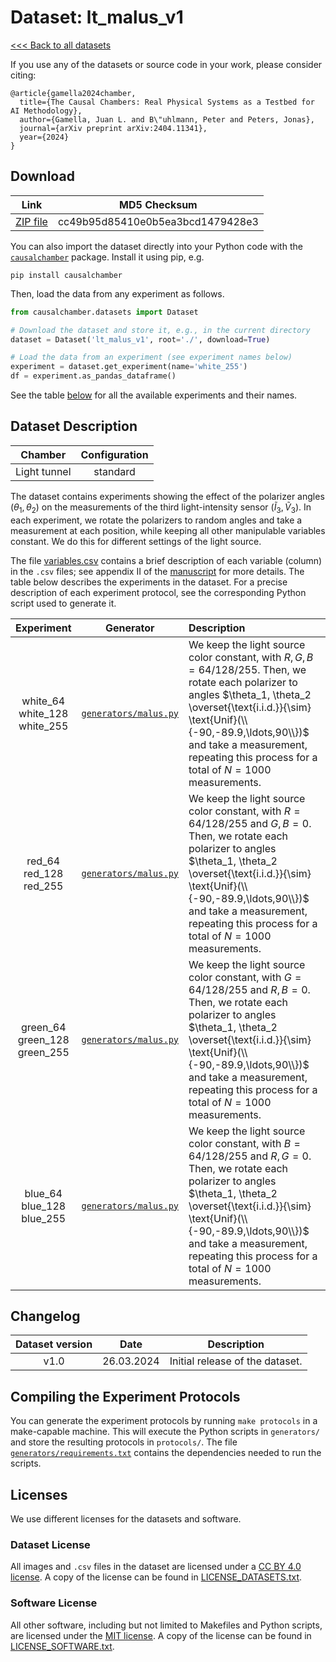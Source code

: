 # Dataset: lt\_malus\_v1

[<<< Back to all datasets](http://causalchamber.org)

If you use any of the datasets or source code in your work, please consider citing:

```
@article{gamella2024chamber,
  title={The Causal Chambers: Real Physical Systems as a Testbed for AI Methodology},
  author={Gamella, Juan L. and B\"uhlmann, Peter and Peters, Jonas},
  journal={arXiv preprint arXiv:2404.11341},
  year={2024}
}
```

## Download

| Link     | MD5 Checksum                     |
|:--------:|:--------------------------------:|
| [ZIP file](https://causalchamber.s3.eu-central-1.amazonaws.com/downloadables/lt_malus_v1.zip) | cc49b95d85410e0b5ea3bcd1479428e3 |

You can also import the dataset directly into your Python code with the [`causalchamber`](https://pypi.org/project/causalchamber/) package. Install it using pip, e.g.

```
pip install causalchamber
```

Then, load the data from any experiment as follows.

```python
from causalchamber.datasets import Dataset

# Download the dataset and store it, e.g., in the current directory
dataset = Dataset('lt_malus_v1', root='./', download=True)

# Load the data from an experiment (see experiment names below)
experiment = dataset.get_experiment(name='white_255')
df = experiment.as_pandas_dataframe()
```

See the table [below](#dataset-description) for all the available experiments and their names.

## Dataset Description

| Chamber      | Configuration |
|:------------:|:-------------:|
| Light tunnel | standard      |

The dataset contains experiments showing the effect of the polarizer angles ($\theta_1, \theta_2$) on the measurements of the third light-intensity sensor ($\tilde{I}_3, \tilde{V}_3$). In each experiment, we rotate the polarizers to random angles and take a measurement at each position, while keeping all other manipulable variables constant. We do this for different settings of the light source.

The file [variables.csv](variables.csv) contains a brief description of each variable (column) in the `.csv` files; see appendix II of the [manuscript](https://arxiv.org/pdf/2404.11341.pdf) for more details. The table below describes the experiments in the dataset. For a precise description of each experiment protocol, see the corresponding Python script used to generate it.

| Experiment | Generator | Description |
|:----------------------:|:---------:|:------------|
|   white\_64<br>white\_128<br>white\_255  | [`generators/malus.py`](lt_malus_v1/generators/malus.py) | We keep the light source color constant, with $R,G,B=64/128/255$. Then, we rotate each polarizer to angles $\theta_1, \theta_2 \overset{\text{i.i.d.}}{\sim} \text{Unif}(\\{-90,-89.9,\ldots,90\\})$ and take a measurement, repeating this process for a total of $N=1000$ measurements. |
|   red\_64<br>red\_128<br>red\_255  | [`generators/malus.py`](lt_malus_v1/generators/malus.py) | We keep the light source color constant, with $R=64/128/255$ and $G,B=0$. Then, we rotate each polarizer to angles $\theta_1, \theta_2 \overset{\text{i.i.d.}}{\sim} \text{Unif}(\\{-90,-89.9,\ldots,90\\})$ and take a measurement, repeating this process for a total of $N=1000$ measurements. |
|   green\_64<br>green\_128<br>green\_255  | [`generators/malus.py`](lt_malus_v1/generators/malus.py) | We keep the light source color constant, with $G=64/128/255$ and $R,B=0$. Then, we rotate each polarizer to angles $\theta_1, \theta_2 \overset{\text{i.i.d.}}{\sim} \text{Unif}(\\{-90,-89.9,\ldots,90\\})$ and take a measurement, repeating this process for a total of $N=1000$ measurements. |
|   blue\_64<br>blue\_128<br>blue\_255  | [`generators/malus.py`](lt_malus_v1/generators/malus.py) | We keep the light source color constant, with $B=64/128/255$ and $R,G=0$. Then, we rotate each polarizer to angles $\theta_1, \theta_2 \overset{\text{i.i.d.}}{\sim} \text{Unif}(\\{-90,-89.9,\ldots,90\\})$ and take a measurement, repeating this process for a total of $N=1000$ measurements. |


## Changelog

| Dataset version | Date       | Description                     |
|:---------------:|:----------:|:-------------------------------:|
| v1.0            | 26.03.2024 | Initial release of the dataset. |

## Compiling the Experiment Protocols

You can generate the experiment protocols by running `make protocols` in a make-capable machine. This will execute the Python scripts in `generators/` and store the resulting protocols in `protocols/`. The file [`generators/requirements.txt`](generators/requirements.txt) contains the dependencies needed to run the scripts.


## Licenses

We use different licenses for the datasets and software.

### Dataset License

All images and `.csv` files in the dataset are licensed under a [CC BY 4.0 license](https://creativecommons.org/licenses/by/4.0/). A copy of the license can be found in [LICENSE_DATASETS.txt](LICENSE_DATASETS.txt).

### Software License

All other software, including but not limited to Makefiles and Python scripts, are licensed under the [MIT license](https://opensource.org/license/mit/). A copy of the license can be found in [LICENSE_SOFTWARE.txt](LICENSE_SOFTWARE.txt).

